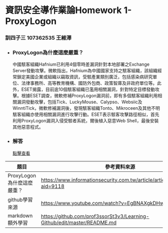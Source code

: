 # 資訊安全導作業論Homework 1- ProxyLogon
### 訓四子三 107362535 王維澤
- ### ProxyLogon為什麼這麼嚴重？
    中國駭客組織Hafnium已利用4個零時差漏洞針對本地部署之Exchange Server發動攻擊。微軟指出，Hafnium為中國國家支持之駭客組織，該組織經常鎖定美國企業或組織以竊取資訊，受駭產業類別廣泛，包括感染病研究單位、法律事務所、高等教育機構、國防外包商、政策智庫及非政府單位等。此外，ESET揭露，目前逾10個駭客組織已濫用相關漏洞，針對特定目標發動攻擊。根據ESET調查，微軟修補ProxyLogon漏洞前，即有多個駭客組織利用相關漏洞發動攻擊，包括Tick、LuckyMouse、Calypso、Websiic及WinntiTick，微軟修補漏洞後，發現駭客組織Tonto、Mikroceen及其他不明駭客組織亦使用相關漏洞進行攻擊行動。ESET表示駭客攻擊路徑相似，首先利用ProxyLogon漏洞入侵受駭者系統，爾後植入惡意Web Shell，最後安裝其他惡意程式。
- ### 解答
    [點擊查看](訓四子三107362535王維澤.md)
    
    


| 題目 | 參考資料來源 | 
| --- | --- |
| ProxyLogon為什麼這麼嚴重？ | https://www.informationsecurity.com.tw/article/article_detail.aspx?aid=9118 |
| github學習來源 | https://www.youtube.com/watch?v=EgBNAXgkDHw |
| markdown額外學習 |https://github.com/prof3ssorSt3v3/Learning-Github/edit/master/README.md|






